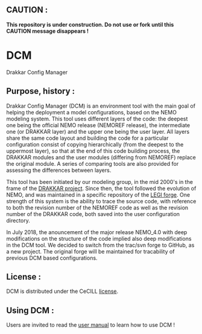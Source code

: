 ## CAUTION :
**This repository is under construction. Do not use or fork until this CAUTION message disappears !**

# DCM
Drakkar Config Manager

## Purpose, history :
Drakkar Config Manager (DCM) is an environment tool with the main goal of helping the deployment a model configurations, based on the NEMO modeling system. This tool uses different layers of the code: the deepest one being the official NEMO release (NEMOREF release), the intermediate one (or DRAKKAR layer)  and the upper one being the user layer. All layers share the same code layout and building the code for a particular configuration consist of copying hierarchically (from the deepest to the uppermost layer), so that at the end of this code building process, the DRAKKAR modules and the user modules (differing from  NEMOREF) replace the original module.  A series of comparing tools are also provided for assessing the differences between layers. 

This tool has been initiated by our modeling group, in the mid 2000's in the frame of the [DRAKKAR project](https://www.drakkar-ocean.eu/). Since then, the tool followed the evolution of NEMO, and was maintained in a specific repository of the [LEGI forge](https://servforge.legi.grenoble-inp.fr/projects/DCM). One strength of this system is the ability to trace the source code, with reference to both the revision number of the NEMOREF code as well as the revision number of the DRAKKAR code, both saved into the user configuration directory. 

In July 2018, the anouncement of the major release NEMO_4.0 with deep modifications on the structure of the code implied also deep modifications in the DCM tool.  We decided to switch from the trac/svn forge to GitHub, as a new project.  The original forge will be maintained for tracability of previous DCM based configurations. 

## License :
   DCM is distributed under the CeCILL [license](License/DCMCeCILL.md).

## Using DCM :
  Users are invited to read the [user manual](DOC/user_manual.md) to learn how to use DCM !


